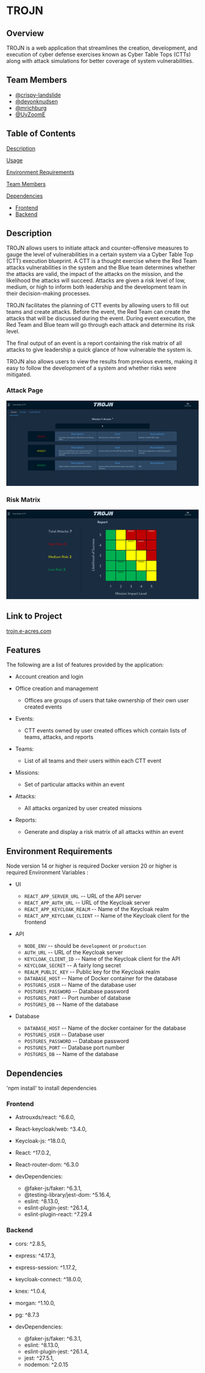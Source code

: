 # TROJN


## Overview
TROJN is a web application that streamlines the creation, development, and execution of cyber defense exercises known as Cyber Table Tops (CTTs) along with attack simulations for better coverage of system vulnerabilities.

## Team Members

- [@crispy-landslide](https://github.com/crispy-landslide)
- [@devonknudsen](https://github.com/devonknudsen)
- [@mrichburg](https://github.com/mrichburg)
- [@UvZoomE](https://github.com/UvZoomE)

## Table of Contents
[Description](#Description)

[Usage](#Usage)

[Environment Requirements](#Environment-Requirements)

[Team Members](#Team-Members)

[Dependencies](#Dependencies)
- [Frontend](#Frontend)
- [Backend](#Backend)


## Description
TROJN allows users to initiate attack and counter-offensive measures to gauge the level of vulnerabilities in a certain system via a Cyber Table Top (CTT) execution blueprint. A CTT is a thought exercise where the Red Team attacks vulnerabilities in the system and the Blue team determines whether the attacks are valid, the impact of the attacks on the mission, and the likelihood the attacks will succeed. Attacks are given a risk level of low, medium, or high to inform both leadership and the development team in their decision-making processes.

TROJN facilitates the planning of CTT events by allowing users to fill out teams and create attacks. Before the event, the Red Team can create the attacks that will be discussed during the event. During event execution, the Red Team and Blue team will go through each attack and determine its risk level.

The final output of an event is a report containing the risk matrix of all attacks to give leadership a quick glance of how vulnerable the system is.

TROJN also allows users to view the results from previous events, making it easy to follow the development of a system and whether risks were mitigated.


### Attack Page
![Attacks](/Planning%20and%20Presentations/images/Attacks.png)


### Risk Matrix
![Report](/Planning%20and%20Presentations/images/Report.png)

## Link to Project
[trojn.e-acres.com](https://trojn.e-acres.com)

## Features
The following are a list of features provided by the application:
- Account creation and login

- Office creation and management
  - Offices are groups of users that take ownership of their own user created events

- Events:
  - CTT events owned by user created offices which contain lists of teams, attacks, and reports

- Teams:
  - List of all teams and their users within each CTT event

- Missions:
  - Set of particular attacks within an event

- Attacks:
  - All attacks organized by user created missions

- Reports:
  -  Generate and display a risk matrix of all attacks within an event

## Environment Requirements
Node version 14 or higher is required
Docker version 20 or higher is required
Environment Variables :
- UI
  - `REACT_APP_SERVER_URL` -- URL of the API server
  - `REACT_APP_AUTH_URL` -- URL of the Keycloak server
  - `REACT_APP_KEYCLOAK_REALM` -- Name of the Keycloak realm
  - `REACT_APP_KEYCLOAK_CLIENT` -- Name of the Keycloak client for the frontend

- API
  - `NODE_ENV` -- should be `development` or `production`
  - `AUTH_URL` -- URL of the Keycloak server
  - `KEYCLOAK_CLIENT_ID` -- Name of the Keycloak client for the API
  - `KEYCLOAK_SECRET` -- A fairly long secret
  - `REALM_PUBLIC_KEY` -- Public key for the Keycloak realm
  - `DATABASE_HOST` -- Name of Docker container for the database
  - `POSTGRES_USER` -- Name of the database user
  - `POSTGRES_PASSWORD` -- Database password
  - `POSTGRES_PORT` -- Port number of database
  - `POSTGRES_DB` -- Name of the database

- Database
  - `DATABASE_HOST` -- Name of the docker container for the database
  - `POSTGRES_USER` -- Database user
  - `POSTGRES_PASSWORD` -- Database password
  - `POSTGRES_PORT` -- Database port number
  - `POSTGRES_DB` -- Name of the database


## Dependencies
'npm install' to install dependencies

### Frontend
- Astrouxds/react: ^6.6.0,
- React-keycloak/web: ^3.4.0,
- Keycloak-js: ^18.0.0,
- React: ^17.0.2,
- React-router-dom: ^6.3.0

- devDependencies:
  - @faker-js/faker: ^6.3.1,
  - @testing-library/jest-dom: ^5.16.4,
  - eslint: ^8.13.0,
  - eslint-plugin-jest: ^26.1.4,
  - eslint-plugin-react: ^7.29.4

### Backend
- cors: ^2.8.5,
- express: ^4.17.3,
- express-session: ^1.17.2,
- keycloak-connect: ^18.0.0,
- knex: ^1.0.4,
- morgan: ^1.10.0,
- pg: ^8.7.3

- devDependencies:
  - @faker-js/faker: ^6.3.1,
  - eslint: ^8.13.0,
  - eslint-plugin-jest: ^26.1.4,
  - jest: ^27.5.1,
  - nodemon: ^2.0.15



